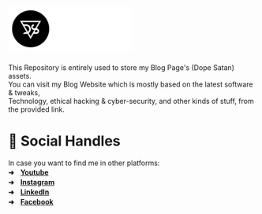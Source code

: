 <h1 align="left"><a href="https://github.com/utsanjan/DopeSatan/tree/master/Documents">
<img src="https://raw.githubusercontent.com/utsanjan/DopeSatan/master/footer.png" style="width: 250px"></a></h1>
This Repository is entirely used to store my Blog Page's (Dope Satan) assets.
<br/>You can visit my Blog Website which is mostly based on the latest software &amp; tweaks,
<br/>Technology, ethical hacking &amp; cyber-security, and other kinds of stuff, from the provided link.

# 📲 Social Handles
In case you want to find me in other platforms:<br>
**➜ㅤ[Youtube](https://www.youtube.com/dopesatan)<br>
➜ㅤ[Instagram](https://www.instagram.com/utsanjan)<br>
➜ㅤ[LinkedIn](https://www.linkedin.com/in/utsanjan)<br>
➜ㅤ[Facebook](https://www.facebook.com/utsanjan)**
